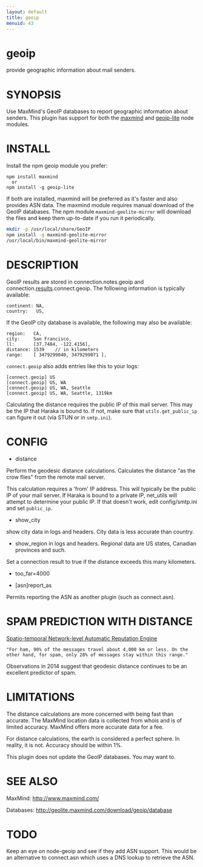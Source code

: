```yaml
---
layout: default
title: geoip
menuid: 43
---
```


# geoip

provide geographic information about mail senders.

# SYNOPSIS

Use MaxMind's GeoIP databases to report geographic information about senders. This plugin has support for both the [maxmind](https://github.com/runk/node-maxmind) and [geoip-lite](https://github.com/bluesmoon/node-geoip) node modules.

# INSTALL

Install the npm geoip module you prefer:

    npm install maxmind
      or
    npm install -g geoip-lite

If both are installed, maxmind will be preferred as it's faster and also provides ASN data. The maxmind module requires manual download of the GeoIP databases. The npm module `maxmind-geolite-mirror` will download the files and keep them up-to-date if you run it periodically.

```bash
mkdir -p /usr/local/share/GeoIP
npm install -g maxmind-geolite-mirror
/usr/local/bin/maxmind-geolite-mirror
```

# DESCRIPTION

GeoIP results are stored in connection.notes.geoip and connection.[results](https://github.com/haraka/Haraka/blob/master/docs/Results.md).connect.geoip. The following information is typically available:

    continent: NA,
    country:   US,

If the GeoIP city database is available, the following may also be available:

    region:   CA,
    city:     San Francisco,
    ll:       [37.7484, -122.4156],
    distance: 1539    // in kilometers
    range:    [ 3479299040, 3479299071 ],

`connect.geoip` also adds entries like this to your logs:

    [connect.geoip] US
    [connect.geoip] US, WA
    [connect.geoip] US, WA, Seattle
    [connect.geoip] US, WA, Seattle, 1319km

Calculating the distance requires the public IP of this mail server. This may
be the IP that Haraka is bound to. If not, make sure that `utils.get_public_ip`
can figure it out (via STUN or in `smtp.ini`).

# CONFIG

- distance

Perform the geodesic distance calculations. Calculates the distance "as the
crow flies" from the remote mail server.

This calculation requires a 'from' IP address. This will typically be the
public IP of your mail server. If Haraka is bound to a private IP, net\_utils
will attempt to determine your public IP. If that doesn't work, edit
config/smtp.ini and set `public_ip`.

- show\_city

show city data in logs and headers. City data is less accurate than country.

- show\_region in logs and headers. Regional data are US states, Canadian
  provinces and such.

Set a connection result to true if the distance exceeds this many kilometers.

- too\_far=4000

- [asn]report_as

Permits reporting the ASN as another plugin (such as connect.asn).

# SPAM PREDICTION WITH DISTANCE

[Spatio-temporal Network-level Automatic Reputation Engine](http://www.cc.gatech.edu/~feamster/papers/snare-usenix09.pdf)

    "For ham, 90% of the messages travel about 4,000 km or less. On the
    other hand, for spam, only 28% of messages stay within this range."

Observations in 2014 suggest that geodesic distance continues to be an
excellent predictor of spam.


# LIMITATIONS

The distance calculations are more concerned with being fast than
accurate. The MaxMind location data is collected from whois and is of
limited accuracy. MaxMind offers more accurate data for a fee.

For distance calculations, the earth is considered a perfect sphere. In
reality, it is not. Accuracy should be within 1%.

This plugin does not update the GeoIP databases. You may want to.


# SEE ALSO

MaxMind: http://www.maxmind.com/

Databases: http://geolite.maxmind.com/download/geoip/database


# TODO

Keep an eye on node-geoip and see if they add ASN support. This would be an
alternative to connect.asn which uses a DNS lookup to retrieve the ASN.

